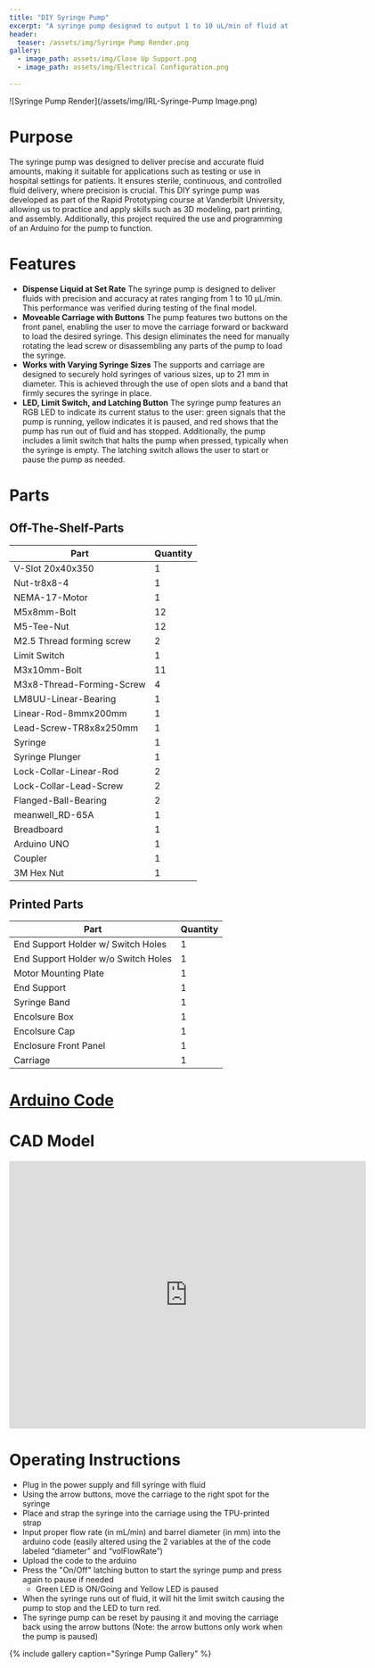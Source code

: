 ```yaml
---
title: "DIY Syringe Pump"
excerpt: "A syringe pump designed to output 1 to 10 uL/min of fluid at a constant speed."
header:
  teaser: /assets/img/Syringe Pump Render.png
gallery:
  - image_path: assets/img/Close Up Support.png
  - image_path: assets/img/Electrical Configuration.png
   
---
```


![Syringe Pump Render](/assets/img/IRL-Syringe-Pump Image.png)

# Purpose

The syringe pump was designed to deliver precise and accurate fluid amounts, making it suitable for applications such as testing or use in hospital settings for patients. It ensures sterile, continuous, and controlled fluid delivery, where precision is crucial. This DIY syringe pump was developed as part of the Rapid Prototyping course at Vanderbilt University, allowing us to practice and apply skills such as 3D modeling, part printing, and assembly. Additionally, this project required the use and programming of an Arduino for the pump to function.

# Features

* **Dispense Liquid at Set Rate** The syringe pump is designed to deliver fluids with precision and accuracy at rates ranging from 1 to 10 µL/min. This performance was verified during testing of the final model.
* **Moveable Carriage with Buttons** The pump features two buttons on the front panel, enabling the user to move the carriage forward or backward to load the desired syringe. This design eliminates the need for manually rotating the lead screw or disassembling any parts of the pump to load the syringe.
* **Works with Varying Syringe Sizes** The supports and carriage are designed to securely hold syringes of various sizes, up to 21 mm in diameter. This is achieved through the use of open slots and a band that firmly secures the syringe in place.
* **LED, Limit Switch, and Latching Button** The syringe pump features an RGB LED to indicate its current status to the user: green signals that the pump is running, yellow indicates it is paused, and red shows that the pump has run out of fluid and has stopped. Additionally, the pump includes a limit switch that halts the pump when pressed, typically when the syringe is empty. The latching switch allows the user to start or pause the pump as needed.

# Parts
## Off-The-Shelf-Parts

| Part | Quantity |
| ----- | ----- |
| V-Slot 20x40x350 | 1 |
| Nut-tr8x8-4 | 1 |
| NEMA-17-Motor | 1 |
| M5x8mm-Bolt| 12 |
| M5-Tee-Nut | 12 |
| M2.5 Thread forming screw | 2 |
| Limit Switch | 1 |
| M3x10mm-Bolt | 11 |
| M3x8-Thread-Forming-Screw | 4 |
| LM8UU-Linear-Bearing | 1 |
| Linear-Rod-8mmx200mm | 1 |
| Lead-Screw-TR8x8x250mm | 1 |
| Syringe | 1 |
| Syringe Plunger | 1 |
| Lock-Collar-Linear-Rod | 2 |
| Lock-Collar-Lead-Screw | 2 |
| Flanged-Ball-Bearing | 2 |
| meanwell_RD-65A | 1 |
| Breadboard | 1 |
| Arduino UNO | 1 |
| Coupler | 1 |
| 3M Hex Nut | 1 |
## Printed Parts

| Part | Quantity |
| ----- | ----- |
| End Support Holder w/ Switch Holes | 1 |
| End Support Holder w/o Switch Holes | 1 |
| Motor Mounting Plate | 1 |
| End Support | 1 |
| Syringe Band | 1 |
| Encolsure Box | 1 |
| Encolsure Cap | 1 |
| Enclosure Front Panel | 1 |
| Carriage | 1 |


# [Arduino Code](https://docs.google.com/document/d/1suY8182gvrE5d-1QKkiVji9sMOlHixUHP0GuEYJHm-Y/edit?usp=sharing)


# CAD Model
<iframe src="https://vanderbilt643.autodesk360.com/shares/public/SH286ddQT78850c0d8a4cb5f7ec64d6b820e?mode=embed" width="640" height="480" allowfullscreen="true" webkitallowfullscreen="true" mozallowfullscreen="true"  frameborder="0"></iframe>


# Operating Instructions

* Plug in the power supply and fill syringe with fluid
* Using the arrow buttons, move the carriage to the right spot for the syringe
* Place and strap the syringe into the carriage using the TPU-printed strap
* Input proper flow rate (in mL/min) and barrel diameter (in mm) into the arduino code (easily altered using the 2 variables at the of the code labeled “diameter” and “volFlowRate”)
* Upload the code to the arduino
* Press the "On/Off" latching button to start the syringe pump and press again to pause if needed
  * Green LED is ON/Going and Yellow LED is paused
* When the syringe runs out of fluid, it will hit the limit switch causing the pump to stop and the LED to turn red.
* The syringe pump can be reset by pausing it and moving the carriage back using the arrow buttons (Note: the arrow buttons only work when the pump is paused)


{% include gallery caption="Syringe Pump Gallery" %}

